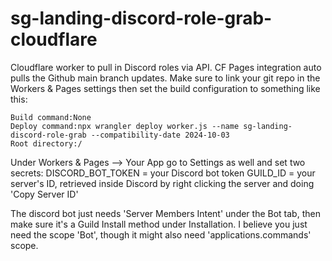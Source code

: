 # sg-landing-discord-role-grab-cloudflare

Cloudflare worker to pull in Discord roles via API.
CF Pages integration auto pulls the Github main branch updates. Make sure to link your git repo in the Workers & Pages settings then set the build configuration to something like this:
```
Build command:None
Deploy command:npx wrangler deploy worker.js --name sg-landing-discord-role-grab --compatibility-date 2024-10-03
Root directory:/
```

Under Workers & Pages --> Your App go to Settings as well and set two secrets:
DISCORD_BOT_TOKEN = your Discord bot token
GUILD_ID = your server's ID, retrieved inside Discord by right clicking the server and doing 'Copy Server ID'

The discord bot just needs 'Server Members Intent' under the Bot tab, then make sure it's a Guild Install method under Installation. I believe you just need the scope 'Bot', though it might also need 'applications.commands' scope.
